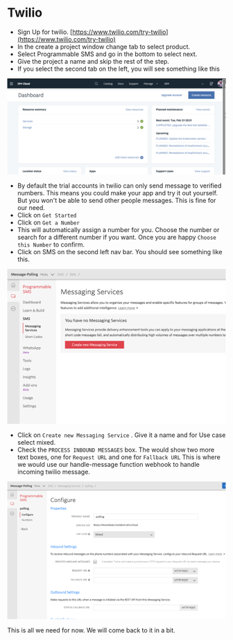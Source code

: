 # Twilio

* Sign Up for twilio. [https://www.twilio.com/try-twilio](https://www.twilio.com/try-twilio)
* In the create a project window change tab to select product.
* Select Programmable SMS and go in the bottom to select next.
* Give the project a name and skip the rest of the step.
* If you select the second tab on the left, you will see something like this

![](../.gitbook/assets/image.png)

* By default the trial accounts in twilio can only send message to verified numbers. This means you could make your app and try it out yourself. But you won't be able to send other people messages. This is fine for our need. 
* Click on `Get Started`
* Click on `Get a Number`
* This will automatically assign a number for you. Choose the number or search for a different number if you want. Once you are happy `Choose this Number` to confirm.
* Click on SMS on the second left nav bar. You should see something like this.

![](../.gitbook/assets/image%20%281%29.png)

* Click on `Create new Messaging Service` . Give it a name and for Use case select mixed.
* Check the `PROCESS INBOUND MESSAGES` box. The would show two more text boxes, one for `Request URL` and one for `Fallback URL` This is where we would use our handle-message function webhook to handle incoming twilio message.

![](../.gitbook/assets/image%20%284%29.png)

This is all we need for now. We will come back to it in a bit.



